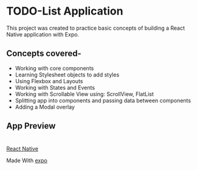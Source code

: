 # TODO-List Application
This project was created to practice basic concepts of building a React Native application with Expo.
## Concepts covered-
* Working with core components
* Learning Stylesheet objects to add styles
* Using Flexbox and Layouts
* Working with States and Events
* Working with Scrollable View using: ScrollView, FlatList
* Splitting app into components and passing data between components
* Adding a Modal overlay

## App Preview

#

[React Native](https://github.com/facebook/react-native)

Made With [expo](https://github.com/expo/expo)
